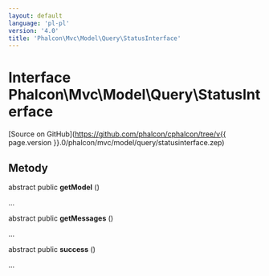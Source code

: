 ```yaml
---
layout: default
language: 'pl-pl'
version: '4.0'
title: 'Phalcon\Mvc\Model\Query\StatusInterface'
---
```

# Interface **Phalcon\Mvc\Model\Query\StatusInterface**

[Source on GitHub](https://github.com/phalcon/cphalcon/tree/v{{ page.version }}.0/phalcon/mvc/model/query/statusinterface.zep)

## Metody

abstract public **getModel** ()

...

abstract public **getMessages** ()

...

abstract public **success** ()

...